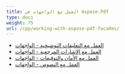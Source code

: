 ```yaml
---
title: العمل مع الواجهات في Aspose.Pdf
type: docs
weight: 75
url: /cpp/working-with-aspose-pdf-facades/
---
```


- [العمل مع التعليقات التوضيحية - الواجهات](/pdf/cpp/working-with-annotations-facades/)
- [العمل مع الإشارات المرجعية - الواجهات](/pdf/cpp/working-with-bookmarks-facades/)
- [العمل مع الأمان والتوقيعات - الواجهات](/pdf/cpp/working-with-security-and-signatures-facades/)
- [العمل مع النصوص - الواجهات](/pdf/cpp/working-with-text-facades/)